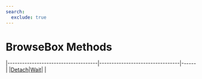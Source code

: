 ```yaml
---
search:
  exclude: true
---
```


<h1 class="heading"><span class="name">BrowseBox Methods</span></h1>

|-------------------------------------|---------------------------------|------|
|[Detach](../methodorevents/detach.md)|[Wait](../methodorevents/wait.md)|&nbsp;|
